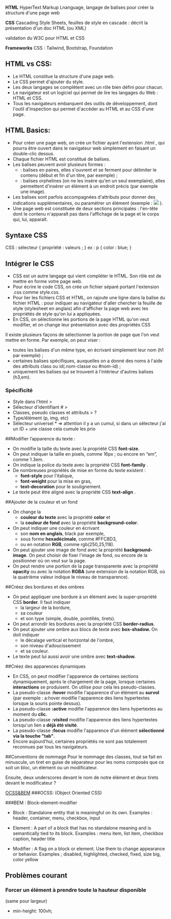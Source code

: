 **HTML** HyperText Markup Lnanguage, langage de balises pour créer la structure d'une page web

**CSS** Cascading Style Sheets, feuilles de style en cascade : décrit la présentation d'un doc HTML (ou XML)

validation du W3C pour HTML et CSS 

**Frameworks** CSS : Tailwind, Bootstrap, Foundation

## HTML vs CSS: 
* Le HTML constitue la structure d'une page web.
* Le CSS permet d'ajouter du style.
* Les deux langages se complètent avec un rôle bien défini pour chacun.
* Le navigateur est un logiciel qui permet de lire les langages du Web : HTML et CSS.
* Tous les navigateurs embarquent des outils de développement, dont l'outil d'inspection qui permet d'accéder au HTML et au CSS d'une page.

## HTML Basics:
* Pour créer une page web, on crée un fichier ayant l'extension  .html  , qui pourra être ouvert dans le navigateur web simplement en faisant un double-clic dessus.
* Chaque fichier HTML est constitué de balises.
* Les balises peuvent avoir plusieurs formes :
	* <balise> </balise>  : balises en paires, elles s'ouvrent et se ferment pour délimiter le contenu (début et fin d'un titre, par exemple) ;
	* <balise>  : balises orphelines (on ne les insère qu'en un seul exemplaire), elles permettent d'insérer un élément à un endroit précis (par exemple une image).
* Les balises sont parfois accompagnées d'attributs pour donner des indications supplémentaires, ou paramétrer un élément (exemple :  <img src="photo.jpg">  ).
* Une page web est constituée de deux sections principales : l'en-tête<head> </head>  dont le contenu n'apparaît pas dans l'affichage de la page et le corps <body> </body>  qui, lui, apparaît.


## Syntaxe CSS
CSS : sélecteur {
		propriété : valeurs ;
		}
ex : p {
		color : blue;
	}

## Intégrer le CSS
* CSS est un autre langage qui vient compléter le HTML. Son rôle est de mettre en forme votre page web.
* Pour écrire le code CSS, on crée un fichier séparé portant l'extension .css  comme style.css.
* Pour lier les fichiers CSS et HTML, on rajoute une ligne dans la balise <head> </head> du fichier HTML :  <link href="style.css" rel="stylesheet"> pour indiquer au navigateur d'aller chercher la feuille de style (stylesheet en anglais) afin d'afficher la page web avec les propriétés de style qu'on lui a appliquées.
* En CSS, on sélectionne les portions de la page HTML qu'on veut modifier, et on change leur présentation avec des propriétés CSS



Il existe plusieurs façons de sélectionner la portion de page que l'on veut mettre en forme. Par exemple, on peut viser :
 * toutes les balises d'un même type, en écrivant simplement leur nom (h1 par exemple) ;
* certaines balises spécifiques, auxquelles on a donné des noms à l'aide des attributs class ou id(.nom-classe ou #nom-id) ;
* uniquement les balises qui se trouvent à l'intérieur d'autres balises (h3,em).

### Spécificité 
- Style dans l'html >
- Sélecteur d'identifiant # >
- Classes, pseudo classes et attributs > ?
- Type/élément  (p, img, etc)
- Sélecteur universel *
  => attention il y a un cumul, si dans un sélecteur j'ai un ID + une classe cela cumule les prio


##Modifier l’apparence du texte : 
* On modifie la taille du texte avec la propriété CSS **font-size**.
* On peut indiquer la taille en pixels, comme 16px ; ou encore en “em”, comme 1.3em.
* On indique la police du texte avec la propriété CSS  **font-family** . 
* De nombreuses propriétés de mise en forme du texte existent : 
	* **font-style** pour l'italique, 
	* **font-weight** pour la mise en gras, 
	* **text-decoration** pour le soulignement.
* Le texte peut être aligné avec la propriété CSS **text-align**  .

##Ajouter de la couleur et un fond

* On change la 
	* **couleur du texte** avec la propriété  **color**  et 
	* la **couleur de fond** avec la propriété **background-color**.
* On peut indiquer une couleur en écrivant 
	* son **nom en anglais**, black  par exemple, 
	* sous forme **hexadécimale**, comme  #FFC8D3, 
	* ou en notation **RGB**, comme  rgb(250,25,118).
* On peut ajouter une image de fond avec la propriété  **background-image**. On peut choisir de fixer l'image de fond, ou encore de la positionner où on veut sur la page.
* On peut rendre une portion de la page transparente avec la propriété  **opacity**  ou avec la notation  **RGBA** (une extension de la notation RGB, où la quatrième valeur indique le niveau de transparence).

##Créez des bordures et des ombres
* On peut appliquer une bordure à un élément avec la super-propriété CSS  **border**. Il faut indiquer 
	* la largeur de la bordure, 
	* sa couleur 
	* et son type (simple, double, pointillés, tirets).
* On peut arrondir les bordures avec la propriété CSS  **border-radius**.
* On peut ajouter une ombre aux blocs de texte avec  **box-shadow.** On doit indiquer 
	* le décalage vertical et horizontal de l'ombre, 
	* son niveau d'adoucissement 
	* et sa couleur.
* Le texte peut lui aussi avoir une ombre avec  **text-shadow.**

##Créez des apparences dynamiques
* En CSS, on peut modifier l'apparence de certaines sections dynamiquement, après le chargement de la page, lorsque certaines **interactions** se produisent. On utilise pour cela les pseudo-classes.
* La pseudo-classe  **:hover**   modifie l'apparence d'un élément au **survol** (par exemple : a:hover  modifie l'apparence des liens hypertextes lorsque la souris pointe dessus).
* La pseudo-classe  **:active**  modifie l'apparence des liens hypertextes au moment du **clic.**
* La pseudo-classe **:visited** modifie l'apparence des liens hypertextes lorsqu'un lien a **déjà été visité**.
* La pseudo-classe  **:focus**  modifie l'apparence d'un élément **sélectionné via la touche "tab"**.
* Encore aujourd'hui, certaines propriétés ne sont pas totalement reconnues par tous les navigateurs.


##Conventions de nommage
Pour le nommage des classes, tout se fait en minuscule, un tiret en guise de séparateur pour les noms composés que ce soit un bloc, un élément ou un modificateur.

Ensuite, deux underscores devant le nom de notre élément et deux tirets devant le modificateur ?

[OCSS&BEM](https://www.alsacreations.com/article/lire/1641-Bonnes-pratiques-en-CSS--BEM-et-OOCSS.html)
###OCSS:  (Object Oriented CSS)

###BEM : Block-element-modifier

* Block : Standalone entity that is meaningful on its own.
Examples : header, container, menu, checkbox, input

* Element : A part of a block that has no standalone meaning and is semantically tied to its block.
Examples : menu item, list item, checkbox caption, header title

* Modifier : A flag on a block or element. Use them to change appearance or behavior.
Examples ; disabled, highlighted, checked, fixed, size big, color yellow


## Problèmes courant
### Forcer un élément à prendre toute la hauteur disponible
 (same pour largeur)
-  min-height: 100vh; 

